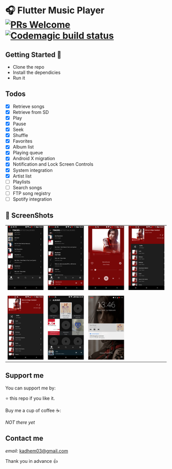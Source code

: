 # 🎧 Flutter Music Player [![PRs Welcome](https://img.shields.io/badge/PRs-welcome-brightgreen.svg?style=flat-square)](http://makeapullrequest.com) [![Codemagic build status](https://api.codemagic.io/apps/5d29b3b3db951153a6ceef80/5d29b3b3db951153a6ceef7f/status_badge.svg)](https://codemagic.io/apps/5d29b3b3db951153a6ceef80/5d29b3b3db951153a6ceef7f/latest_build)


## Getting Started 🚀

- Clone the repo
- Install the dependicies
- Run it

## Todos

- [x] Retrieve songs
- [x] Retrieve from SD
- [x] Play
- [x] Pause
- [x] Seek
- [x] Shuffle
- [x] Favorites
- [x] Album list
- [x] Playing queue
- [x] Android X migration
- [x] Notification and Lock Screen Controls
- [x] System integration
- [x] Artist list
- [ ] Playlists
- [ ] Search songs
- [ ] FTP song registry 
- [ ] Spotify integration
## 📸 ScreenShots
|                                           |                                           |                                           |                                          |
| ----------------------------------------- | ----------------------------------------- | ----------------------------------------- | -----------------------------------------|
| <img src="screenshots/1.png" width="250"> | <img src="screenshots/2.png" width="250"> | <img src="screenshots/3.png" width="250"> | <img src="screenshots/4.png" width="250">|
|                                           |                                           |
|                                           |                                           |
| <img src="screenshots/5.png" width="250"> | <img src="screenshots/6.png" width="250"> | <img src="screenshots/7.png" width="250">

## Support me

You can support me by:

⭐️ this repo if you like it.

Buy me a cup of coffee ☕️:

*NOT there yet*


## Contact me

*email:* kadhem03@gmail.com

Thank you in advance 👍
